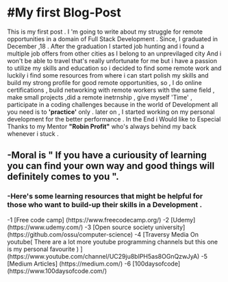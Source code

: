 <h1>#My first Blog-Post </h1>


<p>This is my first post . I 'm  going to write about my struggle for remote opportunities in a domain of Full Stack Development  .
Since, I graduated in December ,18  . After the graduation I started job hunting and i found a  multiple job offers from   other cities as I belong to an unprevilaged city And  i won't be able to travel that's really unfortunate for me  but i have a passion to utilize my skills and education so i decided to find some remote work and luckily i find some resources from where i can start polish my skills and build my strong profile for good remote opportunities,  so , I do online certifications , build   networking with remote workers with the same field , make small projects ,did a remote inetrnship ,  give myself 'Time' , participate in a coding challenges  because in the world of Development all you need is to <strong>'practice'</strong> only  .  later on , I started working on my personal development for the better  performance . In the End i Would like to  Especial Thanks to my Mentor <strong>"Robin Profit"</strong> who's always behind my back whenever i stuck . </p>

  <h2>-Moral is " If you have a curiousity of learning you can find your own way and good things  will definitely comes to you ".</h2>

  <h3>-Here's some learning resources that might be helpful for those who want to build-up  their skills in a Development .</h3>
   -1 [Free code camp] (https://www.freecodecamp.org/)
   -2 [Udemy] (https://www.udemy.com/)
   -3 [Open source society university] (https://github.com/ossu/computer-science)
   -4 [Traversy Media On youtube( There are  a lot more youtube  programming channels but this one is my personal favourite ) ] (https://www.youtube.com/channel/UC29ju8bIPH5as8OGnQzwJyA)
   -5 [Medium Articles] (https://medium.com/)
   -6 [100daysofcode] (https://www.100daysofcode.com/)